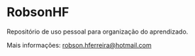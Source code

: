 # RobsonHF
Repositório de uso pessoal para organização do aprendizado.

Mais informações: robson.hferreira@hotmail.com